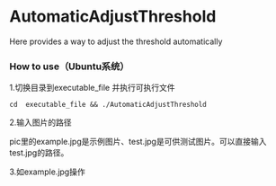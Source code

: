 # AutomaticAdjustThreshold
Here provides a way to adjust the threshold automatically

### 

### How to use（Ubuntu系统）

1.切换目录到executable_file 并执行可执行文件

```shell
cd  executable_file && ./AutomaticAdjustThreshold
```

2.输入图片的路径

pic里的example.jpg是示例图片、test.jpg是可供测试图片。可以直接输入test.jpg的路径。

3.如example.jpg操作
